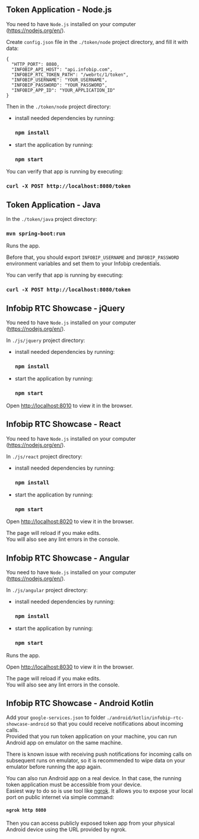 ## Token Application - Node.js

You need to have `Node.js` installed on your computer (https://nodejs.org/en/).

Create `config.json` file in the `./token/node` project directory, and fill it with data:
```
{  
  "HTTP_PORT": 8080,
  "INFOBIP_API_HOST": "api.infobip.com",
  "INFOBIP_RTC_TOKEN_PATH": "/webrtc/1/token",
  "INFOBIP_USERNAME": "YOUR_USERNAME",
  "INFOBIP_PASSWORD": "YOUR_PASSWORD",
  "INFOBIP_APP_ID": "YOUR_APPLICATION_ID"
}
```

Then in the `./token/node` project directory:
 
- install needed dependencies by running:
    ### `npm install`
    
- start the application by running:
    ### `npm start`

You can verify that app is running by executing:

### `curl -X POST http://localhost:8080/token`

## Token Application - Java

In the `./token/java` project directory:

### `mvn spring-boot:run`

Runs the app.

Before that, you should export `INFOBIP_USERNAME` and `INFOBIP_PASSWORD` environment variables and set them to your Infobip credentials.  

You can verify that app is running by executing:

### `curl -X POST http://localhost:8080/token`

## Infobip RTC Showcase - jQuery

You need to have `Node.js` installed on your computer (https://nodejs.org/en/).

In `./js/jquery` project directory:
 
- install needed dependencies by running:
    ### `npm install`
    
- start the application by running:
    ### `npm start`

Open [http://localhost:8010](http://localhost:8010) to view it in the browser.


## Infobip RTC Showcase - React

You need to have `Node.js` installed on your computer (https://nodejs.org/en/).

In `./js/react` project directory:
 
- install needed dependencies by running:
    ### `npm install`
    
- start the application by running:
    ### `npm start`

Open [http://localhost:8020](http://localhost:8020) to view it in the browser.

The page will reload if you make edits.  
You will also see any lint errors in the console.

## Infobip RTC Showcase - Angular

You need to have `Node.js` installed on your computer (https://nodejs.org/en/).

In `./js/angular` project directory:
 
- install needed dependencies by running:
    ### `npm install`
    
- start the application by running:
    ### `npm start`
Runs the app.

Open [http://localhost:8030](http://localhost:8030) to view it in the browser.

The page will reload if you make edits.  
You will also see any lint errors in the console.

## Infobip RTC Showcase - Android Kotlin
Add your `google-services.json` to folder `./android/kotlin/infobip-rtc-showcase-android` so that you could receive notifications about incoming calls.  
Provided that you run token application on your machine, you can run Android app on emulator on the same machine.  
  
There is known issue with receiving push notifications for incoming calls on subsequent runs on emulator, so it is recommended to wipe data on your emulator before running the app again.
  
You can also run Android app on a real device. In that case, the running token application must be accessible from your device.  
Easiest way to do so is use tool like [ngrok](https://ngrok.com/). It allows you to expose your local port on public internet via simple command:  
#### `ngrok http 8080`
Then you can access publicly exposed token app from your physical Android device using the URL provided by ngrok.
